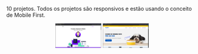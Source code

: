 10 projetos.
Todos os projetos são responsivos e estão usando o conceito de Mobile First.

<div align="center">

<a href="https://hirook4.github.io/10projetos/portfolio/index.html" target="_blank"><img src="prints/print01.png" width="24%"></a>
<a href="https://hirook4.github.io/10projetos/landing-page/index.html" target="_blank"><img src="prints/print02.png" width="24%"></a>

</div>
